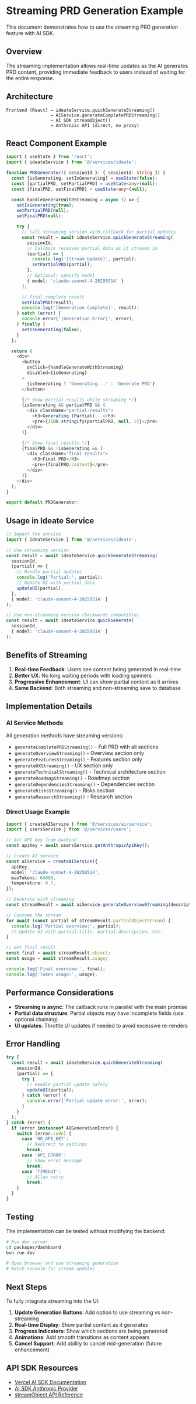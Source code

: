 # Streaming PRD Generation Example

This document demonstrates how to use the streaming PRD generation feature with AI SDK.

## Overview

The streaming implementation allows real-time updates as the AI generates PRD content, providing immediate feedback to users instead of waiting for the entire response.

## Architecture

```
Frontend (React) → ideateService.quickGenerateStreaming()
                 → AIService.generateCompletePRDStreaming()
                 → AI SDK streamObject()
                 → Anthropic API (direct, no proxy)
```

## React Component Example

```typescript
import { useState } from 'react';
import { ideateService } from '@/services/ideate';

function PRDGenerator({ sessionId }: { sessionId: string }) {
  const [isGenerating, setIsGenerating] = useState(false);
  const [partialPRD, setPartialPRD] = useState<any>(null);
  const [finalPRD, setFinalPRD] = useState<any>(null);

  const handleGenerateWithStreaming = async () => {
    setIsGenerating(true);
    setPartialPRD(null);
    setFinalPRD(null);

    try {
      // Call streaming version with callback for partial updates
      const result = await ideateService.quickGenerateStreaming(
        sessionId,
        // Callback receives partial data as it streams in
        (partial) => {
          console.log('[Stream Update]', partial);
          setPartialPRD(partial);
        },
        // Optional: specify model
        { model: 'claude-sonnet-4-20250514' }
      );

      // Final complete result
      setFinalPRD(result);
      console.log('[Generation Complete]', result);
    } catch (error) {
      console.error('[Generation Error]', error);
    } finally {
      setIsGenerating(false);
    }
  };

  return (
    <div>
      <button
        onClick={handleGenerateWithStreaming}
        disabled={isGenerating}
      >
        {isGenerating ? 'Generating...' : 'Generate PRD'}
      </button>

      {/* Show partial results while streaming */}
      {isGenerating && partialPRD && (
        <div className="partial-results">
          <h3>Generating (Partial)...</h3>
          <pre>{JSON.stringify(partialPRD, null, 2)}</pre>
        </div>
      )}

      {/* Show final results */}
      {finalPRD && !isGenerating && (
        <div className="final-results">
          <h3>Final PRD</h3>
          <pre>{finalPRD.content}</pre>
        </div>
      )}
    </div>
  );
}

export default PRDGenerator;
```

## Usage in Ideate Service

```typescript
// Import the service
import { ideateService } from '@/services/ideate';

// Use streaming version
const result = await ideateService.quickGenerateStreaming(
  sessionId,
  (partial) => {
    // Handle partial updates
    console.log('Partial:', partial);
    // Update UI with partial data
    updateUI(partial);
  },
  { model: 'claude-sonnet-4-20250514' }
);

// Use non-streaming version (backwards compatible)
const result = await ideateService.quickGenerate(
  sessionId,
  { model: 'claude-sonnet-4-20250514' }
);
```

## Benefits of Streaming

1. **Real-time Feedback**: Users see content being generated in real-time
2. **Better UX**: No long waiting periods with loading spinners
3. **Progressive Enhancement**: UI can show partial content as it arrives
4. **Same Backend**: Both streaming and non-streaming save to database

## Implementation Details

### AI Service Methods

All generation methods have streaming versions:

- `generateCompletePRDStreaming()` - Full PRD with all sections
- `generateOverviewStreaming()` - Overview section only
- `generateFeaturesStreaming()` - Features section only
- `generateUXStreaming()` - UX section only
- `generateTechnicalStreaming()` - Technical architecture section
- `generateRoadmapStreaming()` - Roadmap section
- `generateDependenciesStreaming()` - Dependencies section
- `generateRisksStreaming()` - Risks section
- `generateResearchStreaming()` - Research section

### Direct Usage Example

```typescript
import { createAIService } from '@/services/ai/service';
import { usersService } from '@/services/users';

// Get API key from backend
const apiKey = await usersService.getAnthropicApiKey();

// Create AI service
const aiService = createAIService({
  apiKey,
  model: 'claude-sonnet-4-20250514',
  maxTokens: 64000,
  temperature: 0.7,
});

// Generate with streaming
const streamResult = await aiService.generateOverviewStreaming(description);

// Consume the stream
for await (const partial of streamResult.partialObjectStream) {
  console.log('Partial overview:', partial);
  // Update UI with partial.title, partial.description, etc.
}

// Get final result
const final = await streamResult.object;
const usage = await streamResult.usage;

console.log('Final overview:', final);
console.log('Token usage:', usage);
```

## Performance Considerations

- **Streaming is async**: The callback runs in parallel with the main promise
- **Partial data structure**: Partial objects may have incomplete fields (use optional chaining)
- **UI updates**: Throttle UI updates if needed to avoid excessive re-renders

## Error Handling

```typescript
try {
  const result = await ideateService.quickGenerateStreaming(
    sessionId,
    (partial) => {
      try {
        // Handle partial update safely
        updateUI(partial);
      } catch (error) {
        console.error('Partial update error:', error);
      }
    }
  );
} catch (error) {
  if (error instanceof AIGenerationError) {
    switch (error.code) {
      case 'NO_API_KEY':
        // Redirect to settings
        break;
      case 'API_ERROR':
        // Show error message
        break;
      case 'TIMEOUT':
        // Allow retry
        break;
    }
  }
}
```

## Testing

The implementation can be tested without modifying the backend:

```bash
# Run dev server
cd packages/dashboard
bun run dev

# Open browser and use streaming generation
# Watch console for stream updates
```

## Next Steps

To fully integrate streaming into the UI:

1. **Update Generation Buttons**: Add option to use streaming vs non-streaming
2. **Real-time Display**: Show partial content as it generates
3. **Progress Indicators**: Show which sections are being generated
4. **Animations**: Add smooth transitions as content appears
5. **Cancel Support**: Add ability to cancel mid-generation (future enhancement)

## API SDK Resources

- [Vercel AI SDK Documentation](https://sdk.vercel.ai/docs/introduction)
- [AI SDK Anthropic Provider](https://sdk.vercel.ai/providers/ai-sdk-providers/anthropic)
- [streamObject API Reference](https://sdk.vercel.ai/docs/reference/ai-sdk-core/stream-object)
